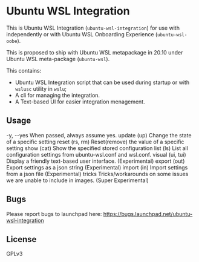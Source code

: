 # Ubuntu WSL Integration

This is Ubuntu WSL Integration (`ubuntu-wsl-integration`) for use with independently or with Ubuntu WSL Onboarding Experience (`ubuntu-wsl-oobe`).

This is proposed to ship with Ubuntu WSL metapackage in 20.10 under Ubuntu WSL meta-package (`ubuntu-wsl`).

This contains:

- Ubuntu WSL Integration script that can be used during startup or with `wslusc` utility in `wslu`;
- A cli for managing the integration.
- A Text-based UI for easier integration menagement.

## Usage


-y, --yes             When passed, always assume yes.
    update (up)         Change the state of a specific setting
    reset (rs, rm)      Reset(remove) the value of a specific setting
    show (cat)          Show the specified stored configuration
    list (ls)           List all configuration settings from ubuntu-wsl.conf and wsl.conf.
    visual (ui, tui)    Display a friendly text-based user interface. (Experimental)
    export (out)        Export settings as a json string (Experimental)
    import (in)         Import settings from a json file (Experimental)
    tricks              Tricks/workarounds on some issues we are unable to include in images. (Super Experimental)

## Bugs

Please report bugs to launchpad here: <https://bugs.launchpad.net/ubuntu-wsl-integration>

## License

GPLv3

